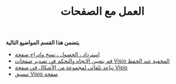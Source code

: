 ﻿---
title: العمل مع الصفحات
type: docs
weight: 50
url: /ar/java/working-with-pages/
---
**يتضمن هذا القسم المواضيع التالية** 
- [استرداد ، الحصول ، نسخ وإدراج صفحة](/diagram/ar/java/retrieve-get-copy-and-insert-a-page/)
- [قم بتعيين الاتجاه والتحكم في تصدير صفحات Visio المخفية عند الحفظ](/diagram/ar/java/set-orientation-and-control-the-export-of-hidden-visio-pages-on-saving/)
- [تباعد تلقائي لمجموعة من الأشكال في صفحة Visio](/diagram/ar/java/auto-space-a-collection-of-shapes-in-the-visio-page/)
- [تنسيق Visio صفحة](/diagram/ar/java/format-visio-pages/)
